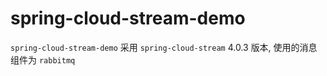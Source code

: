 # spring-cloud-stream-demo

`spring-cloud-stream-demo` 采用 `spring-cloud-stream` 4.0.3 版本, 使用的消息组件为 `rabbitmq`